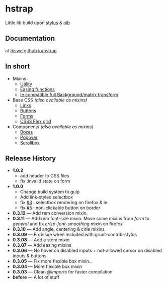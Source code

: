 # hstrap

Little lib build upon [stylus](http://learnboost.github.io/stylus/) & [nib](http://visionmedia.github.io/nib/)

## Documentation

at [hiswe.github.io/hstrap](http://hiswe.github.io/hstrap/)

## In short

- Mixins
  - [Utility](http://hiswe.github.io/hstrap/dist/mixins.html#general)
  - [Easing functions](http://hiswe.github.io/hstrap/dist/mixins.html#easing)
  - [Ie compatible full Background/matrix transform ](http://hiswe.github.io/hstrap/dist/mixins.html#ie)
- Base CSS *(also available as mixins)*
  - [Links](http://hiswe.github.io/hstrap/dist/base-css.html#links)
  - [Buttons](http://hiswe.github.io/hstrap/dist/base-css.html#buttons)
  - [Forms](http://hiswe.github.io/hstrap/dist/base-css.html#forms)
  - [CSS3 Flex grid](http://hiswe.github.io/hstrap/dist/base-css.html#layout)
- Components *(also available as mixins)*
  - [Boxes](http://hiswe.github.io/hstrap/dist/components.html#box)
  - [Popover](http://hiswe.github.io/hstrap/dist/components.html#popover)
  - [Scrollbox](http://hiswe.github.io/hstrap/dist/components.html#scrollbox)


## Release History

- **1.0.2**
  - add header to CSS files
  - fix :invalid state on form
- **1.0.0**
  - Change build system to gulp
  - Add link-styled selectbox
  - fix [#3](https://github.com/Hiswe/hstrap/issues/3) : selectbox rendering on firefox &amp;   ie
  - fix [#5](https://github.com/Hiswe/hstrap/issues/5) : non-clickable button on border
- **0.3.12** — Add rem conversion mixin.
- **0.3.11** — Add rem font-size mixin. Move some mixins from *form* to *general* and fix *crisp-font-smoothing* mixin on firefox
- **0.3.10** — Add angle, centering & cirle mixins
- **0.3.09** — Fix issue when included with grunt-contrib-stylus
- **0.3.08** — Add a stem mixin
- **0.3.07** — Add easing mixins
- **0.3.06** — No hover on disabled inputs + not-allowed cursor on disabled inputs & buttons
- **0.3.05** — Fix more flexible box mixin…
- **0.3.04** — More flexible box mixin
- **0.3.03** — Clean *@imports* for faster compilation
- **before** — A lot of stuff
